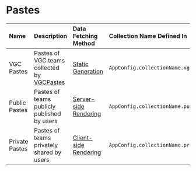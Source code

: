 # Pastes

| Name            | Description                                                                  | Data Fetching Method | Collection Name Defined In | 
|:----------------|:-----------------------------------------------------------------------------| :------------------- |:-----------------------------------------|
| VGC Pastes      | Pastes of VGC teams collected by [VGCPastes](https://twitter.com/VGCPastes)  | [Static Generation](https://nextjs.org/docs/basic-features/data-fetching/get-static-props) | `AppConfig.collectionName.vgcPastes`     |
| Public Pastes   | Pastes of teams publicly published by users                                  | [Server-side Rendering](https://nextjs.org/docs/basic-features/data-fetching/get-server-side-props) | `AppConfig.collectionName.publicPastes`  |
| Private Pastes  | Pastes of teams privately shared by users                                    | [Client-side Rendering](https://nextjs.org/docs/basic-features/data-fetching/client-side) | `AppConfig.collectionName.privatePastes` |

